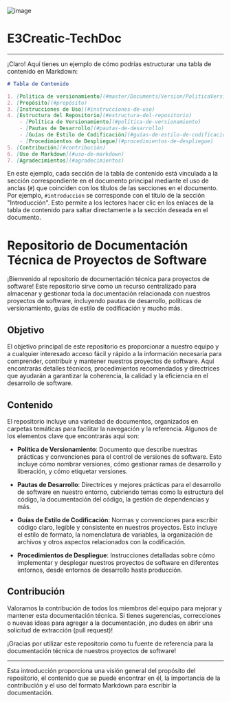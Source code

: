![image](https://github.com/crodrigr/E3Creatic-TechDoc/assets/31961588/14bd29f8-9fbd-4ac3-ad60-b6fdfba6887a)



# E3Creatic-TechDoc

---

¡Claro! Aquí tienes un ejemplo de cómo podrías estructurar una tabla de contenido en Markdown:

```markdown
# Tabla de Contenido

1. [Politica de versionamiento](#master/Documents/Version/PoliticaVersionamiento.md)
2. [Propósito](#propósito)
3. [Instrucciones de Uso](#instrucciones-de-uso)
4. [Estructura del Repositorio](#estructura-del-repositorio)
    - [Política de Versionamiento](#política-de-versionamiento)
    - [Pautas de Desarrollo](#pautas-de-desarrollo)
    - [Guías de Estilo de Codificación](#guías-de-estilo-de-codificación)
    - [Procedimientos de Despliegue](#procedimientos-de-despliegue)
5. [Contribución](#contribución)
6. [Uso de Markdown](#uso-de-markdown)
7. [Agradecimientos](#agradecimientos)
```

En este ejemplo, cada sección de la tabla de contenido está vinculada a la sección correspondiente en el documento principal mediante el uso de anclas (`#`) que coinciden con los títulos de las secciones en el documento. Por ejemplo, `#introducción` se corresponde con el título de la sección "Introducción". Esto permite a los lectores hacer clic en los enlaces de la tabla de contenido para saltar directamente a la sección deseada en el documento.

# Repositorio de Documentación Técnica de Proyectos de Software

¡Bienvenido al repositorio de documentación técnica para proyectos de software! Este repositorio sirve como un recurso centralizado para almacenar y gestionar toda la documentación relacionada con nuestros proyectos de software, incluyendo pautas de desarrollo, políticas de versionamiento, guías de estilo de codificación y mucho más.

## Objetivo

El objetivo principal de este repositorio es proporcionar a nuestro equipo y a cualquier interesado acceso fácil y rápido a la información necesaria para comprender, contribuir y mantener nuestros proyectos de software. Aquí encontrarás detalles técnicos, procedimientos recomendados y directrices que ayudarán a garantizar la coherencia, la calidad y la eficiencia en el desarrollo de software.

## Contenido

El repositorio incluye una variedad de documentos, organizados en carpetas temáticas para facilitar la navegación y la referencia. Algunos de los elementos clave que encontrarás aquí son:

- **Política de Versionamiento**: Documento que describe nuestras prácticas y convenciones para el control de versiones de software. Esto incluye cómo nombrar versiones, cómo gestionar ramas de desarrollo y liberación, y cómo etiquetar versiones.

- **Pautas de Desarrollo**: Directrices y mejores prácticas para el desarrollo de software en nuestro entorno, cubriendo temas como la estructura del código, la documentación del código, la gestión de dependencias y más.

- **Guías de Estilo de Codificación**: Normas y convenciones para escribir código claro, legible y consistente en nuestros proyectos. Esto incluye el estilo de formato, la nomenclatura de variables, la organización de archivos y otros aspectos relacionados con la codificación.

- **Procedimientos de Despliegue**: Instrucciones detalladas sobre cómo implementar y desplegar nuestros proyectos de software en diferentes entornos, desde entornos de desarrollo hasta producción.

## Contribución

Valoramos la contribución de todos los miembros del equipo para mejorar y mantener esta documentación técnica. Si tienes sugerencias, correcciones o nuevas ideas para agregar a la documentación, ¡no dudes en abrir una solicitud de extracción (pull request)!



¡Gracias por utilizar este repositorio como tu fuente de referencia para la documentación técnica de nuestros proyectos de software!

---

Esta introducción proporciona una visión general del propósito del repositorio, el contenido que se puede encontrar en él, la importancia de la contribución y el uso del formato Markdown para escribir la documentación.
